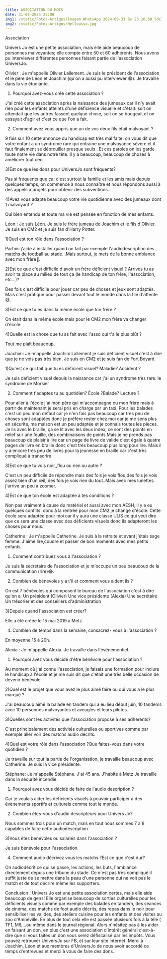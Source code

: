 ```yaml
---
title: ASSOCIATION DU MOIS
date: 31-08-2024 23:00
img1: /static/Fotos-Artigos/Imagem WhatsApp 2024-08-31 às 23.18.50_5dc70689.jpg
img2: /static/Fotos-Artigos/Helloasso.jpg
---
```

Association

Univers Jo est une petite association, mais elle aide beaucoup de personnes malvoyantes;  elle compte entre 50 et 60 adhérents. Nous avons pu interviewer différentes personnes faisant partie de l'association UniversJo.

Olivier :
Je m'appelle Olivier Lallement.
Je suis le président de l'association et le père de Léon et Joachim (qu'on a aussi pu interviewer 😁).
Je travaille dans la vie étudiante.


 1) Pourquoi avez-vous créé cette association ?

J'ai créé cette association après la naissance des jumeaux car il n'y avait rien pour les enfants atteints d'une déficience visuelle et c'était: soit on attendait que les autres  fassent quelque chose, soit on se bougeait et on  essayait d'agir et c'est ce que l'on a fait.

2) Comment avez vous appris que un de vos deux fils était malvoyant ?

9 fois sur 10 cette annonce du handicap  est très mal faite:  on vous dit que votre enfant a un syndrome rare qui entraine une malvoyance sévère  et il faut finalement se débrouiller presque seuls . Et ces paroles on les garde toute notre vie dans notre tête. Il y a beaucoup, beaucoup  de choses à améliorer tout ceci.

3)Est ce que les dons pour UniversJo sont fréquents?

Pas si fréquents que ça:  c'est surtout la famille et les amis mais depuis quelques temps, on commence à nous connaître et nous répondons aussi à des appels à projets pour obtenir des subventions..

4)Avez vous adapté beaucoup votre vie quotidienne avec des jumeaux dont 1 malvoyant ?

Oui bien entendu et toute ma vie  est pensée en fonction de mes enfants.

Léon :
Je suis Léon.
Je suis le frère jumeau de Joachim et le fils d'Olivier.
Je suis en CM2 et je suis fan d'Harry Potter.

1)Quel est ton rôle dans l'association ?

Parfois j'aide à installer quand on fait par exemple l'audiodescription des matchs de football au stade. .Mais surtout,  je mets  de la bonne ambiance avec mon frère🤭.

2)Est ce que c'est difficile d'avoir un frère  déficient visuel ? Arrives tu as avoir ta place au milieu de tout ça (le handicap de ton frère, l'association, etc...)?

Des fois c'est difficile pour jouer car peu de choses et jeux  sont adaptés. Mais c'est pratique pour passer devant tout le monde dans la file d'attente 😅.

3)Est ce que tu es dans la même école que ton frère ?

On était dans la même école mais pour le CM2 mon frère va changer d'école.

4)Quelle est la chose que tu as fait avec l'asso qui t'a le plus plût ?

Tout me plaît beaucoup.

Joachim:
Je m'appelle Joachim Lallement je suis déficient visuel c'est à dire que je ne vois pas très bien.
Je suis en CM2 et je suis fan de Fort Boyard.

1)Qu'est ce qui fait que tu es déficient visuel? Maladie? Accident ?

Je suis déficient visuel depuis la naissance car j'ai un syndrome très rare: le syndrome de Morsier                   

 2) Comment t'adaptes tu au quotidien? École ?Balade? Lecture ? 

Pour aller à l'école j'ai mon père qui m'accompagne ou mon frère mais à partir de maintenant je serai pris en charge par un taxi.
Pour les balades c'est un peu mon défaut car je n'en fais pas beaucoup car très peu de choses sont adaptées donc je préfère rester chez moi car je me sens plus en sécurité, ma maison est un peu adaptée et je connais toutes les pièces.
Je lis avec le braille,  ça se lit avec les deux index, ce sont   des points en relief sur une feuille,  des combinaisons de points.Mais je ne  prends pas beaucoup de plaisir à lire car un page de livre de valide c'est égale à quatre pages de livre en braille donc c'est très beaucoup plus long pour lire. Mais il y a encore très peu de livres pour la jeunesse en braille car c'est très compliqué à transcrire.

3)Est ce que tu vois noir,,flou ou rien ou autre ?

C'est un peu difficile de répondre mais des fois je vois flou,des fois je vois  assez bien d'un œil,,des fois je vois rien du tout..Mais avec mes lunettes j'arrive un peu à zoomer.

4)Est ce que ton école est adaptée à tes conditions ?

Non pas vraiment à cause du matériel et aussi avec mon AESH,  il y a eu quelques conflits:  donc à la rentrée pour mon CM2 je change d'école.  Cette école sera adaptée pour moi car il y aura une classe ULIS ce qui veut dire que ce sera une classe avec des déficients visuels donc ils adapteront les choses pour nous.

Catherine :
Je m'appelle Catherine.
Je suis à la retraite et avant j'étais sage femme.
J'aime lire,coudre et passer de bon moments avec mes petits enfants.

1) Comment contribuez vous à l'association ?

Je suis là secrétaire de l'association et je m'occupe un peu beaucoup de la communication (rire)😂.

2) Combien de bénévoles y a t'il et comment vous aident ils ?

On est 7 bénévoles qui composent le bureau de l'association c'est à dire qu'on a:
Un président (Olivier)
Une vice présidente (Alexia) 
Une secrétaire 
Un trésorier 
et des conseillers d'administration

3)Depuis quand l'association est créer?

Elle a été créée le 15 mai 2019 à Metz. 

4) Combien de temps dans la semaine, consacrez- vous à l'association ?

En moyenne 15 à 20h.

Alexia :
Je m'appelle Alexia.
Je travaille dans l'événementiel.

1) Pourquoi avez vous décidé d'être bénévole pour l'association ?

Au moment où j'ai connu l'association, je faisais une formation pour inclure le handicap à l'école et je me suis dit que c'était une très belle occasion de devenir bénévole.

2)Quel est le projet que vous avez le plus aimé faire ou qui vous a le plus marqué ?

J'ai beaucoup aimé la balade en tandem qui a eu lieu début juin, 10 tandems avec 10 personnes malvoyantes et aveugles et leurs pilotes.

3)Quelles sont les activités que l'association propose à ses adhérents?

C'est principalement des activités culturelles ou sportives comme par exemple aller voir des matchs audio décrits.

4)Quel est votre rôle dans l'association ?Que faites-vous dans votre quotidien ?

Je travaille sur tout la partie de l'organisation, je travaille beaucoup avec Catherine. Je suis la vice présidente.

Stéphane:
Je m'appelle Stéphane.
J'ai 45 ans.
J'habite à Metz 
 Je travaille dans la sécurité incendie.

1) Pourquoi avez vous décidé de faire de l'audio description ?

Car je voulais aider les déficients visuels à pouvoir participer à des évènements sportifs et culturels comme tout le monde.

2) Combien êtes-vous d'audio descripteurs pour Univers Jo?

Nous sommes trois pour un match, mais en tout nous sommes 7 à 8 capables de faire cette audiodescription

3)Vous êtes bénévoles ou salariés dans l'association ?

Je suis bénévole pour l'association.

4) Comment audio décrivez vous  les matchs ?Est ce que c'est dur?

On audiodécrit ce qui se passe, les actions, les buts, l'ambiance directement depuis une tribune du stade. Ce n'est pas très compliqué il suffit juste de se mettre dans la peau d'une personne qui ne voit pas le match et de tout décrire même les supporters.

Conclusion :
Univers Jo est une petite association certes, mais elle aide beaucoup de gens! Elle organise beaucoup de sorties culturelles pour les déficients visuels comme par exemple des balades en tandem, des séances de cinéma,  des matchs de foot audio décrits, des repas dans le noir pour sensibiliser les valides, des ateliers cuisine pour les enfants et des visites au zoo d'Amnéville. En plus de tout cela elle est passée plusieurs fois à la télé ( TF1, M6,...ou même dans le journal régional. Alors n'hésitez pas à les aider en faisant un don,   en plus c'est une association d'intérêt général c'est-à-dire que si vous faites un don vous serez défiscalisé par les impôts.  Vous pouvez retrouver UniversJo sur FB, et sur leur site internet. Merci à Joachim, Léon et aux membres d'UniversJo de nous avoir accordé ce temps d'entrevues  et merci à vous de faire des dons.